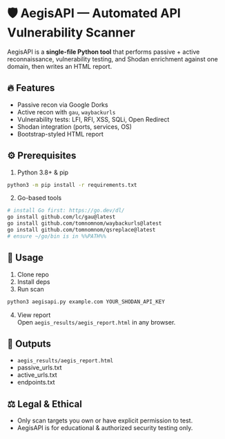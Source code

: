 # 🛡️ AegisAPI — Automated API Vulnerability Scanner 
AegisAPI is a **single-file Python tool** that performs passive + active reconnaissance, vulnerability testing, and Shodan enrichment against one domain, then writes an HTML report.

## 🔥 Features
- Passive recon via Google Dorks
- Active recon with `gau`, `waybackurls`
- Vulnerability tests: LFI, RFI, XSS, SQLi, Open Redirect
- Shodan integration (ports, services, OS)
- Bootstrap-styled HTML report

## ⚙️ Prerequisites
1. Python 3.8+ & pip 
```bash
python3 -m pip install -r requirements.txt
```
2. Go-based tools 
```bash
# install Go first: https://go.dev/dl/
go install github.com/lc/gau@latest
go install github.com/tomnomnom/waybackurls@latest
go install github.com/tomnomnom/qsreplace@latest
# ensure ~/go/bin is in %%PATH%%
```

## 🚀 Usage
1. Clone repo  
2. Install deps  
3. Run scan  
```bash
python3 aegisapi.py example.com YOUR_SHODAN_API_KEY
```
4. View report  
Open `aegis_results/aegis_report.html` in any browser.

## 📂 Outputs
- `aegis_results/aegis_report.html` 
- passive_urls.txt 
- active_urls.txt 
- endpoints.txt

## ⚖️ Legal & Ethical
- Only scan targets you own or have explicit permission to test.
- AegisAPI is for educational & authorized security testing only.
